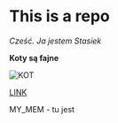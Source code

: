 # This is a repo

*Cześć. 
Ja jestem Stasiek*

**Koty są fajne**

![KOT](https://upload.wikimedia.org/wikipedia/commons/thumb/b/b6/Felis_catus-cat_on_snow.jpg/1200px-Felis_catus-cat_on_snow.jpg)


[LINK](https://www.youtube.com/watch?v=vxHER3a7uDg&ab_channel=MrDemonPL)



MY_MEM - tu jest